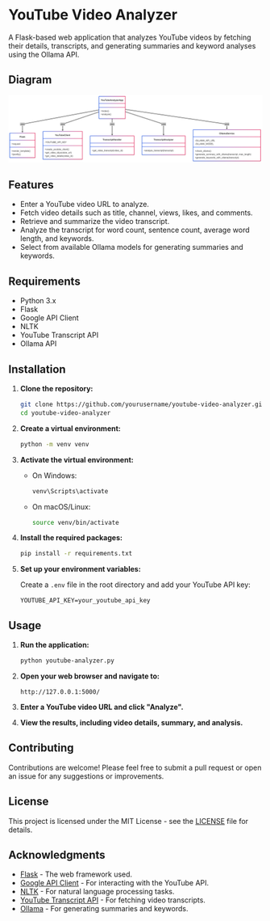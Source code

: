 # YouTube Video Analyzer

A Flask-based web application that analyzes YouTube videos by fetching their details, transcripts, and generating summaries and keyword analyses using the Ollama API.

## Diagram

![YouTube API Class Diagram](YoutubeAPI-class.png)

## Features

- Enter a YouTube video URL to analyze.
- Fetch video details such as title, channel, views, likes, and comments.
- Retrieve and summarize the video transcript.
- Analyze the transcript for word count, sentence count, average word length, and keywords.
- Select from available Ollama models for generating summaries and keywords.

## Requirements

- Python 3.x
- Flask
- Google API Client
- NLTK
- YouTube Transcript API
- Ollama API

## Installation

1. **Clone the repository:**

   ```bash
   git clone https://github.com/yourusername/youtube-video-analyzer.git
   cd youtube-video-analyzer
   ```

2. **Create a virtual environment:**

   ```bash
   python -m venv venv
   ```

3. **Activate the virtual environment:**

   - On Windows:
     ```bash
     venv\Scripts\activate
     ```
   - On macOS/Linux:
     ```bash
     source venv/bin/activate
     ```

4. **Install the required packages:**

   ```bash
   pip install -r requirements.txt
   ```

5. **Set up your environment variables:**

   Create a `.env` file in the root directory and add your YouTube API key:

   ```plaintext
   YOUTUBE_API_KEY=your_youtube_api_key
   ```

## Usage

1. **Run the application:**

   ```bash
   python youtube-analyzer.py
   ```

2. **Open your web browser and navigate to:**

   ```
   http://127.0.0.1:5000/
   ```

3. **Enter a YouTube video URL and click "Analyze".**

4. **View the results, including video details, summary, and analysis.**

## Contributing

Contributions are welcome! Please feel free to submit a pull request or open an issue for any suggestions or improvements.

## License

This project is licensed under the MIT License - see the [LICENSE](LICENSE) file for details.

## Acknowledgments

- [Flask](https://flask.palletsprojects.com/) - The web framework used.
- [Google API Client](https://github.com/googleapis/google-api-python-client) - For interacting with the YouTube API.
- [NLTK](https://www.nltk.org/) - For natural language processing tasks.
- [YouTube Transcript API](https://github.com/jdepoix/youtube-transcript-api) - For fetching video transcripts.
- [Ollama](https://ollama.com/) - For generating summaries and keywords.
